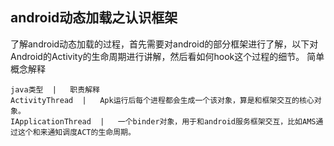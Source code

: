 ## android动态加载之认识框架
了解android动态加载的过程，首先需要对android的部分框架进行了解，以下对Android的Activity的生命周期进行讲解，然后看如何hook这个过程的细节。
简单概念解释
```table
java类型  |   职责解释
ActivityThread  |   Apk运行后每个进程都会生成一个该对象，算是和框架交互的核心对象。
IApplicationThread  |   一个binder对象，用于和android服务框架交互，比如AMS通过这个和来通知调度ACT的生命周期。
```